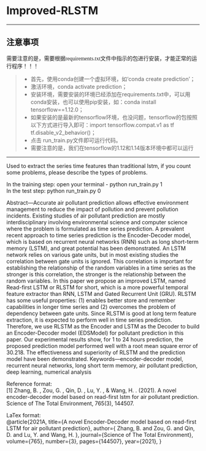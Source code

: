 # Improved-RLSTM  

---

## 注意事项

<font face="微软雅黑" >需要注意的是，需要根据requirements.txt文件中指示的包进行安装，才能正常的运行程序！！！</font>
  
>* 首先，使用conda创建一个虚拟环境，如‘conda create prediction’；  
> * 激活环境，conda activate prediction；  
> * 安装环境，需要安装的环境已经添加在requirements.txt中，可以用conda安装，也可以使用pip安装，如：conda install tensorflow==1.12.0；  
> * 如果安装的是最新的tensorflow环境，也没问题，tensorflow的包按照以下方式进行导入即可：import tensorflow.compat.v1 as tf
tf.disable_v2_behavior()；  
> * 点击 run_train.py文件即可运行代码。
> * 需要注意的是，我们在tensorflow的1.12和1.14版本环境中都可以运行
--- 
Used to extract the series time features than traditional lstm, if you count some problems, please describe the types of problems.  

In the training step: open your terminal - python run_train.py 1  
In the test step: python run_train.py 0  


Abstract—Accurate air pollutant prediction allows effective environment management to reduce the impact of pollution and prevent pollution incidents. Existing studies of air pollutant prediction are mostly interdisciplinary involving environmental science and computer science where the problem is formulated as time series prediction. A prevalent recent approach to time series prediction is the Encoder-Decoder model, which is based on recurrent neural networks (RNN) such as long short-term memory (LSTM), and great potential has been demonstrated. An LSTM network relies on various gate units, but in most existing studies the correlation between gate units is ignored. This correlation is important for establishing the relationship of the random variables in a time series as the stronger is this correlation, the stronger is the relationship between the random variables. In this paper we propose an improved LSTM, named Read-first LSTM or RLSTM for short, which is a more powerful temporal feature extractor than RNN, LSTM and Gated Recurrent Unit (GRU). RLSTM has some useful properties: (1) enables better store and remember capabilities in longer time series and (2) overcomes the problem of dependency between gate units. Since RLSTM is good at long term feature extraction, it is expected to perform well in time series prediction. Therefore, we use RLSTM as the Encoder and LSTM as the Decoder to build an Encoder-Decoder model (EDSModel)  for pollutant prediction in this paper. Our experimental results show, for 1 to 24 hours prediction, the proposed prediction model performed well with a root mean square error of 30.218. The effectiveness and superiority of RLSTM and the prediction model have been demonstrated. 
Keywords—encoder-decoder model, recurrent neural networks, long short term memory, air pollutant prediction, deep learning, numerical analysis


Reference format:  
[1] Zhang, B. ,  Zou, G. ,  Qin, D. ,  Lu, Y. , &  Wang, H. . (2021). A novel encoder-decoder model based on read-first lstm for air pollutant prediction. Science of The Total Environment, 765(3), 144507.

LaTex format:  
@article{2021A,
  title={A novel Encoder-Decoder model based on read-first LSTM for air pollutant prediction},
  author={ Zhang, B.  and  Zou, G.  and  Qin, D.  and  Lu, Y.  and  Wang, H. },
  journal={Science of The Total Environment},
  volume={765},
  number={3},
  pages={144507},
  year={2021},
}
